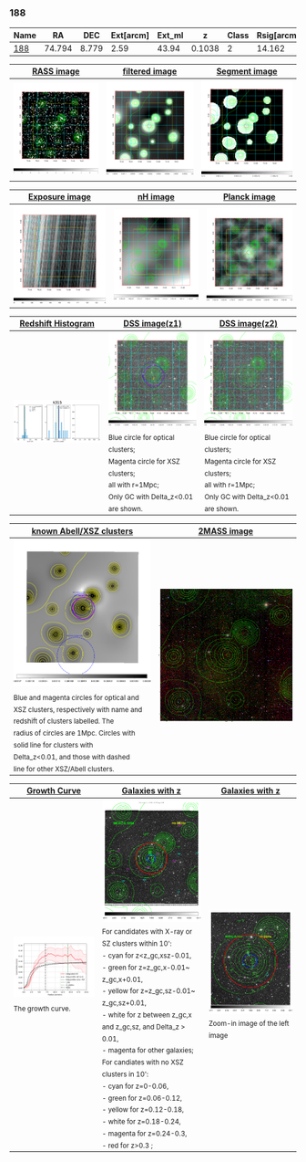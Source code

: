 <div STYLE="page-break-after: always;"></div>

### 188

|Name          |RA          |DEC      | Ext[arcm] | Ext_ml | z    | Class| Rsig[arcmin] | CRsig[c/s] | CR500[c/s] | R500[Mpc] |L500[erg/s]|F500[erg/s/cm^2]| M500[Msun]|Tx[keV]|beta|GC(XSZ,Delta_z<0.01)| GC(OPT,Delta_z<0.01)|GC|alias|
|--------------|------------|------------|---|---|-----------|--------|------|------|----|----|----|----|----|----|----|----|----|----|---|
|[188](script/188.md)     | 74.794       | 8.779       | 2.59    | 43.94   | 0.1038 | 2   | 14.162 |0.094 |0.086 |0.791 |3.949e+43 |1.439e-12 |1.556e+14 |2.905 |3.000 |Tar, |Wen, |Tar, |k315|

|[RASS image](../image/188/188_img.pdf)|[filtered image](../image/188/188_fil.pdf)|[Segment image](../image/188/188_seg.pdf)|
|-------------------|--------------------|-------------------|
| <img src="../image/188/188_img.png" width="300">  | <img src="../image/188/188_fil.png" width="300">   | <img src="../image/188/188_seg.png" width="300">  |

|[Exposure image](../image/188/188_mex.pdf)| [nH image](../image/188/188_nh.pdf)| [Planck image](../image/188/188_p.pdf)|
|-------------------|--------------------|-------------------|
|<img src="../image/188/188_mex.png" width="300">   | <img src="../image/188/188_nh.png" width="300">    | <img src="../image/188/188_p.png" width="300"> |

|[Redshift Histogram](../image/188/188_zg.pdf) | [DSS image(z1)](../image/188/188_dss_z1.pdf)      |  [DSS image(z2)](../image/188/188_dss_z2.pdf)    |
|-------------------|--------------------|-------------------|
|<img src="../image/188/188_zg.png" width="300"> |<img src="../image/188/188_dss_z1.png" width="300"> <sub><br>Blue circle for optical clusters; <br>Magenta circle for XSZ clusters; <br>all with r=1Mpc; <br>Only GC with Delta_z<0.01 are shown. </sub>| <img src="../image/188/188_dss_z2.png" width="300"><sub><br>Blue circle for optical clusters; <br>Magenta circle for XSZ clusters; <br>all with r=1Mpc; <br>Only GC with Delta_z<0.01 are shown. </sub> |

|[known Abell/XSZ clusters](../image/188/188_m.pdf) | [2MASS image](../image/188/188_2mass.pdf)      |
|-------------------|-------------------|
|<img src=../image/188/188_m.png width="300"> <sub><br>Blue and magenta circles for optical and <br>XSZ clusters, respectively with name and <br>redshift of clusters labelled. The <br>radius of circles are 1Mpc. Circles with <br>solid line for clusters with <br>Delta_z<0.01, and those with dashed <br>line for other XSZ/Abell clusters.        </sub>|<img src="../image/188/188_2mass.png" width="300">  |

|[Growth Curve](../image/188/188_gca_all.png) |[Galaxies with z](../image/188/188_opt_ned.pdf) |[Galaxies with z](../image/188/188_opt_ned_zoom.pdf) |
|-------------------|-------------------|-------------------|
| <img src="../image/188/188_gca_all.png" width="300"> <sub><br>The growth curve.</sub>| <img src=../image/188/188_opt_ned.png width="300"> <br><sub> For candidates with X-ray or SZ clusters within 10': <br> - cyan for z<z_gc,xsz-0.01, <br> - green for z=z_gc,x-0.01~ z_gc,x+0.01, <br> - yellow for z=z_gc,sz-0.01~ z_gc,sz+0.01, <br> - white for z between z_gc,x and z_gc,sz, and Delta_z > 0.01, <br> - magenta for other galaxies; <br>For candiates with no XSZ clusters in 10': <br> - cyan for z=0-0.06, <br> - green for z=0.06-0.12, <br> - yellow for z=0.12-0.18, <br> - white for z=0.18-0.24, <br> - magenta for z=0.24-0.3, <br> - red for z>0.3 ;  </sub>|<img src=../image/188/188_opt_ned_zoom.png width="300">  <br><sub> Zoom-in image of the left image</sub>|




